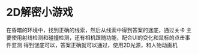 # 2D解密小游戏
在昏暗的环境中，找到正确的线索，然后从线索中得到答案的迷底，通过关卡
主要使用射线检测和碰撞检测，还有相机跟随功能，配合UI的变化和鼠标的点击事件监测
得到谜底可以，答案正确就可以通过，使用2D光源，和人物动画机
